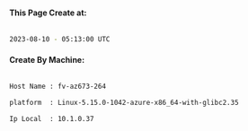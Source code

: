 
   
#### This Page Create at:

```bash

2023-08-10 - 05:13:00 UTC

```

#### Create By Machine:

```bash

Host Name : fv-az673-264

platform  : Linux-5.15.0-1042-azure-x86_64-with-glibc2.35

Ip Local  : 10.1.0.37

```

